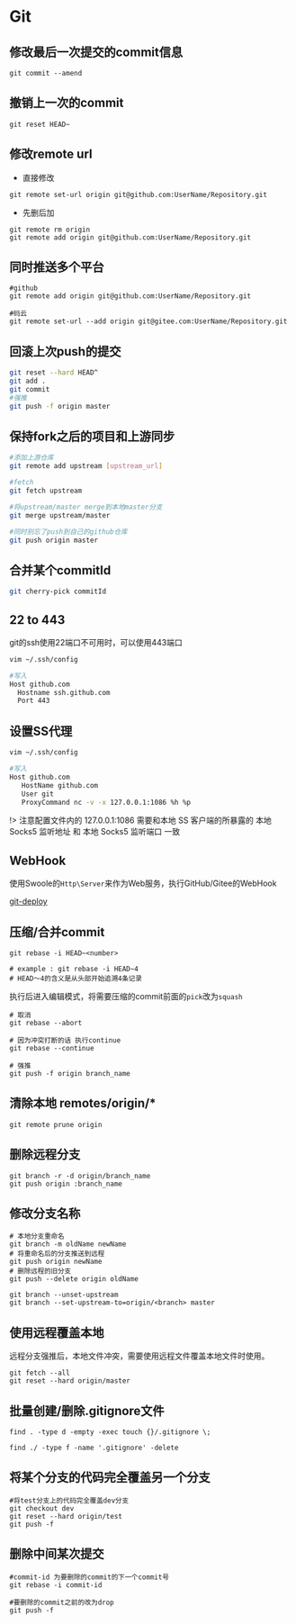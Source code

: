 # Git

## 修改最后一次提交的commit信息

```shell
git commit --amend
```

## 撤销上一次的commit

```shell
git reset HEAD~
```

## 修改remote url

* 直接修改

```shell
git remote set-url origin git@github.com:UserName/Repository.git
```

* 先删后加

```shell
git remote rm origin
git remote add origin git@github.com:UserName/Repository.git
```

## 同时推送多个平台

```shell
#github
git remote add origin git@github.com:UserName/Repository.git

#码云
git remote set-url --add origin git@gitee.com:UserName/Repository.git
```

## 回滚上次push的提交

```bash
git reset --hard HEAD^
git add .
git commit
#强推
git push -f origin master
```

## 保持fork之后的项目和上游同步

```bash
#添加上游仓库
git remote add upstream [upstream_url]

#fetch
git fetch upstream

#将upstream/master merge到本地master分支
git merge upstream/master

#同时别忘了push到自己的github仓库
git push origin master
```

## 合并某个commitId

```bash
git cherry-pick commitId
```

## 22 to 443

git的ssh使用22端口不可用时，可以使用443端口

```bash
vim ~/.ssh/config

#写入
Host github.com
  Hostname ssh.github.com
  Port 443
```

## 设置SS代理

```bash
vim ~/.ssh/config

#写入
Host github.com
   HostName github.com
   User git
   ProxyCommand nc -v -x 127.0.0.1:1086 %h %p
```

!> 注意配置文件内的 127.0.0.1:1086 需要和本地 SS 客户端的所暴露的 本地 Socks5 监听地址 和 本地 Socks5 监听端口 一致

## WebHook

使用Swoole的`Http\Server`来作为Web服务，执行GitHub/Gitee的WebHook

[git-deploy](https://github.com/sy-records/git-deploy)

## 压缩/合并commit

```shell
git rebase -i HEAD~<number>

# example : git rebase -i HEAD~4
# HEAD～4的含义是从头部开始追溯4条记录
```

执行后进入编辑模式，将需要压缩的commit前面的`pick`改为`squash`

```shell
# 取消
git rebase --abort

# 因为冲突打断的话 执行continue
git rebase --continue

# 强推
git push -f origin branch_name
```

## 清除本地 remotes/origin/*

```shell
git remote prune origin
```

## 删除远程分支

```shell
git branch -r -d origin/branch_name
git push origin :branch_name
```

## 修改分支名称

```shell
# 本地分支重命名
git branch -m oldName newName
# 将重命名后的分支推送到远程
git push origin newName
# 删除远程的旧分支
git push --delete origin oldName

git branch --unset-upstream
git branch --set-upstream-to=origin/<branch> master
```

## 使用远程覆盖本地

远程分支强推后，本地文件冲突，需要使用远程文件覆盖本地文件时使用。

```shell
git fetch --all
git reset --hard origin/master
```

## 批量创建/删除.gitignore文件

```shell
find . -type d -empty -exec touch {}/.gitignore \;

find ./ -type f -name '.gitignore' -delete
```

## 将某个分支的代码完全覆盖另一个分支

```shell
#将test分支上的代码完全覆盖dev分支
git checkout dev
git reset --hard origin/test
git push -f
```

## 删除中间某次提交

```shell
#commit-id 为要删除的commit的下一个commit号
git rebase -i commit-id

#要删除的commit之前的改为drop
git push -f
```